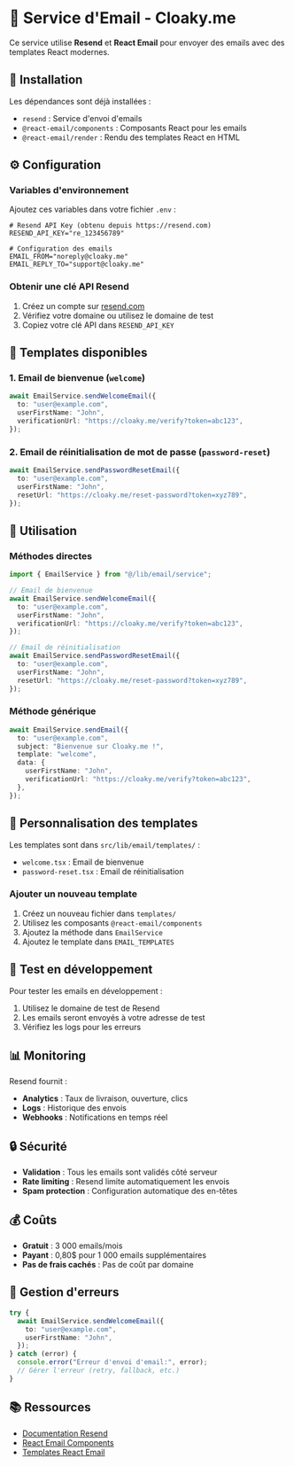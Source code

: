 # 📧 Service d'Email - Cloaky.me

Ce service utilise **Resend** et **React Email** pour envoyer des emails avec des templates React modernes.

## 🚀 Installation

Les dépendances sont déjà installées :
- `resend` : Service d'envoi d'emails
- `@react-email/components` : Composants React pour les emails
- `@react-email/render` : Rendu des templates React en HTML

## ⚙️ Configuration

### Variables d'environnement

Ajoutez ces variables dans votre fichier `.env` :

```env
# Resend API Key (obtenu depuis https://resend.com)
RESEND_API_KEY="re_123456789"

# Configuration des emails
EMAIL_FROM="noreply@cloaky.me"
EMAIL_REPLY_TO="support@cloaky.me"
```

### Obtenir une clé API Resend

1. Créez un compte sur [resend.com](https://resend.com)
2. Vérifiez votre domaine ou utilisez le domaine de test
3. Copiez votre clé API dans `RESEND_API_KEY`

## 📝 Templates disponibles

### 1. Email de bienvenue (`welcome`)
```typescript
await EmailService.sendWelcomeEmail({
  to: "user@example.com",
  userFirstName: "John",
  verificationUrl: "https://cloaky.me/verify?token=abc123",
});
```

### 2. Email de réinitialisation de mot de passe (`password-reset`)
```typescript
await EmailService.sendPasswordResetEmail({
  to: "user@example.com",
  userFirstName: "John",
  resetUrl: "https://cloaky.me/reset-password?token=xyz789",
});
```

## 🔧 Utilisation

### Méthodes directes

```typescript
import { EmailService } from "@/lib/email/service";

// Email de bienvenue
await EmailService.sendWelcomeEmail({
  to: "user@example.com",
  userFirstName: "John",
  verificationUrl: "https://cloaky.me/verify?token=abc123",
});

// Email de réinitialisation
await EmailService.sendPasswordResetEmail({
  to: "user@example.com",
  userFirstName: "John",
  resetUrl: "https://cloaky.me/reset-password?token=xyz789",
});
```

### Méthode générique

```typescript
await EmailService.sendEmail({
  to: "user@example.com",
  subject: "Bienvenue sur Cloaky.me !",
  template: "welcome",
  data: {
    userFirstName: "John",
    verificationUrl: "https://cloaky.me/verify?token=abc123",
  },
});
```

## 🎨 Personnalisation des templates

Les templates sont dans `src/lib/email/templates/` :

- `welcome.tsx` : Email de bienvenue
- `password-reset.tsx` : Email de réinitialisation

### Ajouter un nouveau template

1. Créez un nouveau fichier dans `templates/`
2. Utilisez les composants `@react-email/components`
3. Ajoutez la méthode dans `EmailService`
4. Ajoutez le template dans `EMAIL_TEMPLATES`

## 🧪 Test en développement

Pour tester les emails en développement :

1. Utilisez le domaine de test de Resend
2. Les emails seront envoyés à votre adresse de test
3. Vérifiez les logs pour les erreurs

## 📊 Monitoring

Resend fournit :
- **Analytics** : Taux de livraison, ouverture, clics
- **Logs** : Historique des envois
- **Webhooks** : Notifications en temps réel

## 🔒 Sécurité

- **Validation** : Tous les emails sont validés côté serveur
- **Rate limiting** : Resend limite automatiquement les envois
- **Spam protection** : Configuration automatique des en-têtes

## 💰 Coûts

- **Gratuit** : 3 000 emails/mois
- **Payant** : 0,80$ pour 1 000 emails supplémentaires
- **Pas de frais cachés** : Pas de coût par domaine

## 🚨 Gestion d'erreurs

```typescript
try {
  await EmailService.sendWelcomeEmail({
    to: "user@example.com",
    userFirstName: "John",
  });
} catch (error) {
  console.error("Erreur d'envoi d'email:", error);
  // Gérer l'erreur (retry, fallback, etc.)
}
```

## 📚 Ressources

- [Documentation Resend](https://resend.com/docs)
- [React Email Components](https://react.email/docs/components)
- [Templates React Email](https://react.email/templates) 